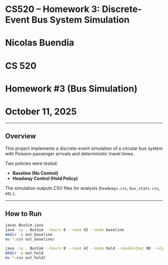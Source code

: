# CS520 – Homework 3: Discrete-Event Bus System Simulation

# Nicolas Buendia
# CS 520 
# Homework #3 (Bus Simulation)  
# October 11, 2025

---

## Overview
This project implements a discrete-event simulation of a circular bus system with Poisson passenger arrivals and deterministic travel times.

Two policies were tested:
- **Baseline (No Control)**
- **Headway Control (Hold Policy)**

The simulation outputs CSV files for analysis (`headways.csv`, `bus_stats.csv`, etc.).

---

## How to Run
```bash
javac BusSim.java
java -cp . BusSim --hours 8 --seed 42 --mode baseline
mkdir -p out_baseline
mv *.csv out_baseline/

java -cp . BusSim --hours 8 --seed 42 --mode hold --maxHoldSec 90 --alpha 1.0
mkdir -p out_hold
mv *.csv out_hold/
